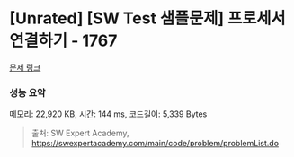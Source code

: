 # [Unrated] [SW Test 샘플문제] 프로세서 연결하기 - 1767 

[문제 링크](https://swexpertacademy.com/main/code/problem/problemDetail.do?contestProbId=AV4suNtaXFEDFAUf) 

### 성능 요약

메모리: 22,920 KB, 시간: 144 ms, 코드길이: 5,339 Bytes



> 출처: SW Expert Academy, https://swexpertacademy.com/main/code/problem/problemList.do
